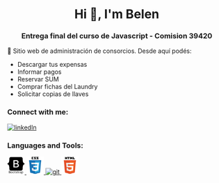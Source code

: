 <h1 align="center">Hi 👋, I'm Belen</h1>
<h3 align="center">Entrega final del curso de Javascript - Comision 39420</h3>

 🔭 Sitio web de administración de consorcios. Desde aquí podés: 
<ul> 
<li>Descargar tus expensas </li>
<li>Informar pagos</li>
<li>Reservar SUM</li>
<li>Comprar fichas del Laundry</li>
<li>Solicitar copias de llaves</li>
</ul>
<h3 align="left">Connect with me:</h3>

<a href="https://www.linkedin.com/in/belenbujan/" rel="noopener noreferrer"> <img src="https://www.vectorlogo.zone/logos/linkedin/linkedin-ar21.svg" alt="linkedIn" width="70" height="40"/> </a>

<h3 align="left">Languages and Tools:</h3>
<p align="left"> <a href="https://getbootstrap.com" target="_blank" rel="noreferrer"> <img src="https://raw.githubusercontent.com/devicons/devicon/master/icons/bootstrap/bootstrap-plain-wordmark.svg" alt="bootstrap" width="40" height="40"/> </a> <a href="https://www.w3schools.com/css/" target="_blank" rel="noreferrer"> <img src="https://raw.githubusercontent.com/devicons/devicon/master/icons/css3/css3-original-wordmark.svg" alt="css3" width="40" height="40"/> </a> <a href="https://git-scm.com/" target="_blank" rel="noreferrer"> <img src="https://www.vectorlogo.zone/logos/git-scm/git-scm-icon.svg" alt="git" width="40" height="40"/> </a> <a href="https://www.w3.org/html/" target="_blank" rel="noreferrer"> <img src="https://raw.githubusercontent.com/devicons/devicon/master/icons/html5/html5-original-wordmark.svg" alt="html5" width="40" height="40"/> </a> </p>